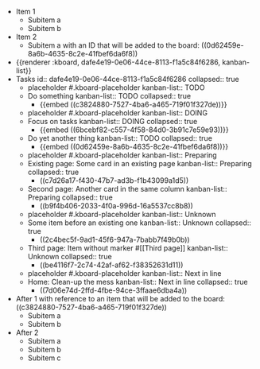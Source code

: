 - Item 1
  - Subitem a
  - Subitem b
- Item 2
  - Subitem a with an ID that will be added to the board: ((0d62459e-8a6b-4635-8c2e-41fbef6da6f8))
- {{renderer :kboard, dafe4e19-0e06-44ce-8113-f1a5c84f6286, kanban-list}}
- Tasks
  id:: dafe4e19-0e06-44ce-8113-f1a5c84f6286
  collapsed:: true
	- placeholder #.kboard-placeholder
	  kanban-list:: TODO
	- Do something
	  kanban-list:: TODO
	  collapsed:: true
		- {{embed ((c3824880-7527-4ba6-a465-719f01f327de))}}
	- placeholder #.kboard-placeholder
	  kanban-list:: DOING
	- Focus on tasks
	  kanban-list:: DOING
	  collapsed:: true
		- {{embed ((6bcebf82-c557-4f58-84d0-3b91c7e59e93))}}
	- Do yet another thing
	  kanban-list:: TODO
	  collapsed:: true
		- {{embed ((0d62459e-8a6b-4635-8c2e-41fbef6da6f8))}}
  - placeholder #.kboard-placeholder
    kanban-list:: Preparing
  - Existing page: Some card in an existing page
    kanban-list:: Preparing
    collapsed:: true
    - ((c7d26a17-f430-47b7-ad3b-f1b43099a1d5))
  - Second page: Another card in the same column
    kanban-list:: Preparing
    collapsed:: true
    - ((b9f4b406-2033-4f0a-996d-16a5537cc8b8))
  - placeholder #.kboard-placeholder
    kanban-list:: Unknown
  - Some item before an existing one
    kanban-list:: Unknown
    collapsed:: true
    - ((2c4bec5f-9ad1-45f6-947a-7babb7f49b0b))
  - Third page: Item without marker #[[Third page]]
    kanban-list:: Unknown
    collapsed:: true
    - ((be4116f7-2c74-42af-af62-f38352631d11))
  - placeholder #.kboard-placeholder
    kanban-list:: Next in line
  - Home: Clean-up the mess
    kanban-list:: Next in line
    collapsed:: true
    - ((7d06e74d-2ffd-4fbe-94ce-3ffaae6dba4a))
- After 1 with reference to an item that will be added to the board: ((c3824880-7527-4ba6-a465-719f01f327de))
  - Subitem a
  - Subitem b
- After 2
  - Subitem a
  - Subitem b
  - Subitem c
